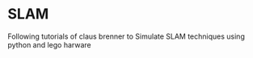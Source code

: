 # SLAM
Following tutorials of claus brenner to Simulate SLAM techniques using python and lego harware
